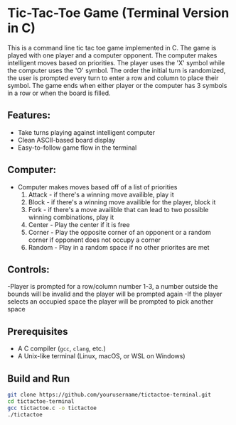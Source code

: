 # Tic-Tac-Toe Game (Terminal Version in C)

This is a command line tic tac toe game implemented in C. The game is played with one player and a computer opponent. The computer makes intelligent moves based on priorities. The player uses the 'X' symbol while the computer uses the 'O' symbol. The order the initial turn is randomized, the user is prompted every turn to enter a row and column to place their symbol. The game ends when either player or the computer has 3 symbols in a row or when the board is filled.   

## Features: 

- Take turns playing against intelligent computer 
- Clean ASCII-based board display
- Easy-to-follow game flow in the terminal

## Computer: 

- Computer makes moves based off of a list of priorities
  1. Attack - if there's a winning move availible, play it
  2. Block - if there's a winning move availible for the player, block it
  3. Fork - if there's a move availible that can lead to two possible winning combinations, play it
  4. Center - Play the center if it is free
  5. Corner - Play the opposite corner of an opponent or a random corner if opponent does not occupy a corner
  6. Random - Play in a random space if no other priorites are met

## Controls:

 -Player is prompted for a row/column number 1-3, a number outside the bounds will be invalid and the player will be prompted again 
 -If the player selects an occupied space the player will be prompted to pick another space 
 
## Prerequisites

- A C compiler (`gcc`, `clang`, etc.)
- A Unix-like terminal (Linux, macOS, or WSL on Windows)

## Build and Run

```bash
git clone https://github.com/yourusername/tictactoe-terminal.git
cd tictactoe-terminal
gcc tictactoe.c -o tictactoe
./tictactoe

